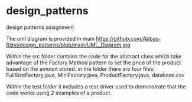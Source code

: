 # design_patterns

design patterns assignment

The uml diagram is provided in main https://github.com/Abbas-Rizvi/design_patterns/blob/main/UML_Diagram.jpg

Within the src folder contains the code for the abstract class which take advantage of the Factory Method pattern to set the price of the product based on the amount stored. in the folder there are four files; FullSizeFactory.java, MiniFactory.java, ProductFactory.java, database.csv 

Within the test folder it includes a test driver used to demonstrate that the code works using 2 examples of a product.

